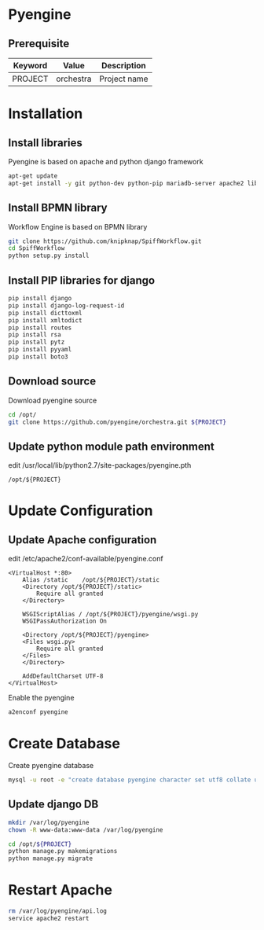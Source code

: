 # Pyengine

## Prerequisite

Keyword | Value     | Description
----    | ----      | ----
PROJECT | orchestra | Project name
 
# Installation

## Install libraries

Pyengine is based on apache and python django framework

~~~bash
apt-get update
apt-get install -y git python-dev python-pip mariadb-server apache2 libapache2-mod-wsgi python-mysqldb libyaml-cpp-dev libyaml-dev python-paramiko
~~~

## Install BPMN library

Workflow Engine is based on BPMN library

~~~bash
git clone https://github.com/knipknap/SpiffWorkflow.git
cd SpiffWorkflow
python setup.py install
~~~

## Install PIP libraries for django

~~~bash
pip install django
pip install django-log-request-id
pip install dicttoxml
pip install xmltodict
pip install routes
pip install rsa
pip install pytz
pip install pyyaml
pip install boto3
~~~

## Download source

Download pyengine source

~~~bash
cd /opt/
git clone https://github.com/pyengine/orchestra.git ${PROJECT}
~~~

## Update python module path environment

edit /usr/local/lib/python2.7/site-packages/pyengine.pth

~~~text
/opt/${PROJECT}
~~~

# Update Configuration

## Update Apache configuration

edit /etc/apache2/conf-available/pyengine.conf

~~~text
<VirtualHost *:80>
    Alias /static    /opt/${PROJECT}/static
    <Directory /opt/${PROJECT}/static>
        Require all granted
    </Directory>

    WSGIScriptAlias / /opt/${PROJECT}/pyengine/wsgi.py
    WSGIPassAuthorization On

    <Directory /opt/${PROJECT}/pyengine>
    <Files wsgi.py>
        Require all granted
    </Files>
    </Directory>

    AddDefaultCharset UTF-8
</VirtualHost>
~~~

Enable the pyengine

~~~bash
a2enconf pyengine
~~~

# Create Database

Create pyengine database

~~~bash
mysql -u root -e "create database pyengine character set utf8 collate utf8_general_ci"
~~~

## Update django DB

~~~bash
mkdir /var/log/pyengine
chown -R www-data:www-data /var/log/pyengine

cd /opt/${PROJECT}
python manage.py makemigrations
python manage.py migrate
~~~

# Restart Apache

~~~bash
rm /var/log/pyengine/api.log
service apache2 restart
~~~
